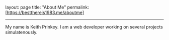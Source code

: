 layout: page
title: "About Me"
permalink: [https://bestthereis1983.me/aboutme]

---
My name is Keith Prinkey. I am a web developer working on several projects simulatenously. 
